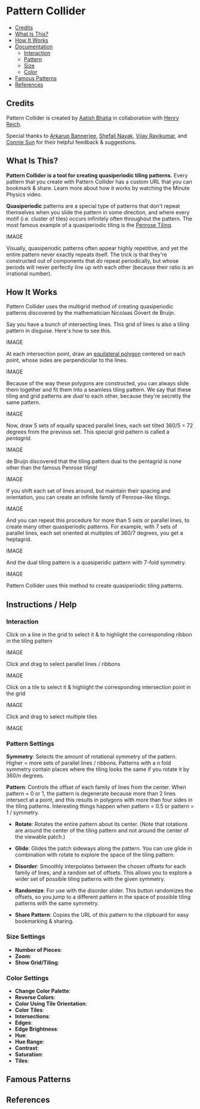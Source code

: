 # Pattern Collider

- [Credits](https://github.com/aatishb/patterncollider#credits)
- [What Is This?](https://github.com/aatishb/patterncollider#what-is-this)
- [How It Works](https://github.com/aatishb/patterncollider#how-it-works)
- [Documentation](https://github.com/aatishb/patterncollider#instructions--help)
	- [Interaction](https://github.com/aatishb/patterncollider#interaction)
	- [Pattern](https://github.com/aatishb/patterncollider#pattern-settings)
	- [Size](https://github.com/aatishb/patterncollider#size)
	- [Color](https://github.com/aatishb/patterncollider#color)	
- [Famous Patterns](https://github.com/aatishb/patterncollider#famous-patterns)
- [References](https://github.com/aatishb/patterncollider#references)

## Credits

Pattern Collider is created by [Aatish Bhatia](https://aatishb.com/) in collaboration with [Henry Reich](https://www.minutephysics.com/).

Special thanks to [Arkarup Bannerjee](https://www.arkarup.com/), [Shefali Nayak](https://shefalinayak.com/), [Vijay Ravikumar](https://this-vijay.github.io/), and [Connie Sun](https://www.cartoonconnie.com/) for their helpful feedback & suggestions.

## What Is This?

**Pattern Collider is a tool for creating quasiperiodic tiling patterns.** Every pattern that you create with Pattern Collider has a custom URL that you can bookmark & share. Learn more about how it works by watching the Minute Physics video.

**Quasiperiodic** patterns are a special type of patterns that don't repeat themselves when you slide the pattern in some direction, and where every motif (i.e. cluster of tiles) occurs infinitely often throughout the pattern. The most famous example of a quasiperiodic tiling is the [Penrose Tiling](https://en.wikipedia.org/wiki/Penrose_tiling).

IMAGE

Visually, quasiperiodic patterns often appear highly repetitive, and yet the entire pattern never exactly repeats itself. The trick is that they're constructed out of components that *do* repeat periodically, but whose periods will never perfectly line up with each other (because their ratio is an irrational number).

## How It Works

Pattern Collider uses the multigrid method of creating quasiperiodic patterns discovered by the mathematician Nicolaas Govert de Bruijn. 

Say you have a bunch of intersecting lines. This grid of lines is also a tiling pattern in disguise. Here's how to see this.

IMAGE

At each intersection point, draw an [equilateral polygon](https://en.wikipedia.org/wiki/Equilateral_polygon) centered on each point, whose sides are perpendicular to the lines.

IMAGE

Because of the way these polygons are constructed, you can always slide them together and fit them into a seamless tiling pattern. We say that these tiling and grid patterns are *dual* to each other, because they're secretly the same pattern.

IMAGE

Now, draw 5 sets of equally spaced parallel lines, each set tilted 360/5 = 72 degrees from the previous set. This special grid pattern is called a *pentagrid*.

IMAGE

de Bruijn discovered that the tiling pattern dual to the pentagrid is none other than the famous Penrose tiling!

IMAGE

If you shift each set of lines around, but maintain their spacing and orientation, you can create an infinite family of Penrose-like tilings.

IMAGE

And you can repeat this procedure for more than 5 sets or parallel lines, to create many other quasiperiodic patterns. For example, with 7 sets of parallel lines, each set oriented at multiples of 360/7 degrees, you get a heptagrid.

IMAGE

And the dual tiling pattern is a quasiperidic pattern with 7-fold symmetry.

IMAGE

Pattern Collider uses this method to create quasiperiodic tiling patterns.

## Instructions / Help

### Interaction

Click on a line in the grid to select it & to highlight the corresponding ribbon in the tiling pattern

IMAGE

Click and drag to select parallel lines / ribbons

IMAGE

Click on a tile to select it & highlight the corresponding intersection point in the grid

IMAGE

Click and drag to select multiple tiles

IMAGE

### Pattern Settings

**Symmetry**: Selects the amount of rotational symmetry of the pattern. Higher = more sets of parallel lines / ribbons. Patterns with a n fold symmetry contain places where the tiling looks the same if you rotate it by 360/n degrees.

**Pattern**: Controls the offset of each family of lines from the center. When pattern = 0 or 1, the pattern is degenerate because more than 2 lines intersect at a point, and this results in polygons with more than four sides in the tiling patterns. Interesting things happen when pattern = 0.5 or pattern = 1 / symmetry.

- **Rotate**: Rotates the entire pattern about its center. (Note that rotations are around the center of the tiling pattern and not around the center of the viewable patch.)

- **Glide**: Glides the patch sideways along the pattern. You can use glide in combination with rotate to explore the space of the tiling pattern.

- **Disorder**: Smoothly interpolates between the chosen offsets for each family of lines, and a random set of offsets. This allows you to explore a wider set of possible tiling patterns with the given symmetry. 

- **Randomize**: For use with the disorder slider. This button randomizes the offsets, so you jump to a different pattern in the space of possible tiling patterns with the same symmetry.

- **Share Pattern**: Copies the URL of this pattern to the clipboard for easy bookmarking & sharing.

### Size Settings

- **Number of Pieces**: 
- **Zoom**:
- **Show Grid/Tiling**:

### Color Settings

- **Change Color Palette**:
- **Reverse Colors**:
- **Color Using Tile Orientation**:
- **Color Tiles**: 
- **Intersections**: 
- **Edges**: 
- **Edge Brightness**: 
- **Hue**: 
- **Hue Range**: 
- **Contrast**: 
- **Saturation**: 
- **Tiles**: 

## Famous Patterns

## References